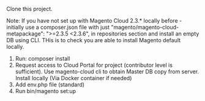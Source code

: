 Clone this project.

Note: If you have not set up with Magento Cloud 2.3.* locally before - initially use a composer.json file with just "magento/magento-cloud-metapackage": ">=2.3.5 <2.3.6", in repositories section and install an empty DB using CLI. THis is to check you are able to install Magento default locally.

1. Run: composer install
2. Request access to Cloud Portal for project (contributor level is sufficient). Use magento-cloud cli to obtain Master DB copy from server. Install locally (Via Docker container if needed)
3. Add env.php file (standard)
4. Run bin/magento set:up
